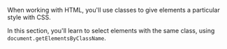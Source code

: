 When working with HTML, you'll use classes to give elements a particular style with CSS. 

In this section, you'll learn to select elements with the same class, using `document.getElementsByClassName`.